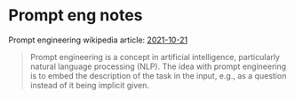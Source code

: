 # Prompt eng notes

Prompt engineering wikipedia article: [2021-10-21](https://en.wikipedia.org/w/index.php?title=Prompt_engineering&oldid=1050870205)

> Prompt engineering is a concept in artificial intelligence, particularly
> natural language processing (NLP). The idea with prompt engineering is to
> embed the description of the task in the input, e.g., as a question instead
> of it being implicit given.


